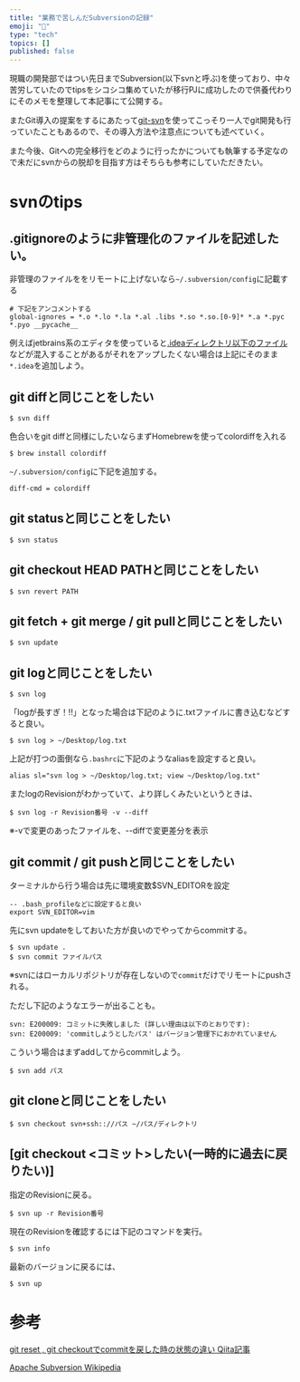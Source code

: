```yaml
---
title: "業務で苦しんだSubversionの記録"
emoji: "📖"
type: "tech"
topics: []
published: false
---
```


現職の開発部ではつい先日までSubversion(以下svnと呼ぶ)を使っており、中々苦労していたのでtipsをシコシコ集めていたが移行PJに成功したので供養代わりにそのメモを整理して本記事にて公開する。

またGit導入の提案をするにあたって[git-svn](https://git-scm.com/docs/git-svn)を使ってこっそり一人でgit開発も行っていたこともあるので、その導入方法や注意点についても述べていく。

また今後、Gitへの完全移行をどのように行ったかについても執筆する予定なので未だにsvnからの脱却を目指す方はそちらも参考にしていただきたい。

# svnのtips
## .gitignoreのように非管理化のファイルを記述したい。
非管理のファイルををリモートに上げないなら`~/.subversion/config`に記載する

```
# 下記をアンコメントする
global-ignores = *.o *.lo *.la *.al .libs *.so *.so.[0-9]* *.a *.pyc *.pyo __pycache__
```

例えばjetbrains系のエディタを使っていると[.ideaディレクトリ以下のファイル](https://support.samuraism.com/hc/ja/articles/360017715953-%E3%83%97%E3%83%AD%E3%82%B8%E3%82%A7%E3%82%AF%E3%83%88%E3%83%87%E3%82%A3%E3%83%AC%E3%82%AF%E3%83%88%E3%83%AA%E3%81%AB%E4%BD%9C%E3%82%89%E3%82%8C%E3%82%8B-idea%E3%83%87%E3%82%A3%E3%83%AC%E3%82%AF%E3%83%88%E3%83%AA%E3%81%AF%E3%83%90%E3%83%BC%E3%82%B8%E3%83%A7%E3%83%B3%E7%AE%A1%E7%90%86%E3%81%97%E3%81%A6%E5%85%B1%E6%9C%89%E3%81%97%E3%81%A6%E8%89%AF%E3%81%84%E3%81%A7%E3%81%99%E3%81%8B-)などが混入することがあるがそれをアップしたくない場合は上記にそのまま`*.idea`を追加しよう。

## git diffと同じことをしたい

```
$ svn diff
```

色合いをgit diffと同様にしたいならまずHomebrewを使ってcolordiffを入れる

```
$ brew install colordiff
```

`~/.subversion/config`に下記を追加する。

```
diff-cmd = colordiff
```

## git statusと同じことをしたい

```
$ svn status
```

## git checkout HEAD PATHと同じことをしたい

```
$ svn revert PATH
```

## git fetch + git merge / git pullと同じことをしたい

```
$ svn update
```

## git logと同じことをしたい

```
$ svn log
```

「logが長すぎ！!!」となった場合は下記のように.txtファイルに書き込むなどすると良い。

```
$ svn log > ~/Desktop/log.txt
```

上記が打つの面倒なら`.bashrc`に下記のようなaliasを設定すると良い。

```
alias sl="svn log > ~/Desktop/log.txt; view ~/Desktop/log.txt"
```

またlogのRevisionがわかっていて、より詳しくみたいというときは、

```
$ svn log -r Revision番号 -v --diff
```

※-vで変更のあったファイルを、--diffで変更差分を表示


## git commit / git pushと同じことをしたい

ターミナルから行う場合は先に環境変数$SVN_EDITORを設定

```
-- .bash_profileなどに設定すると良い
export SVN_EDITOR=vim
```

先にsvn updateをしておいた方が良いのでやってからcommitする。

```
$ svn update .
$ svn commit ファイルパス
```

※svnにはローカルリポジトリが存在しないので`commit`だけでリモートにpushされる。

ただし下記のようなエラーが出ることも。

```
svn: E200009: コミットに失敗しました (詳しい理由は以下のとおりです):
svn: E200009: 'commitしようとしたパス' はバージョン管理下におかれていません
```

こういう場合はまずaddしてからcommitしよう。

```
$ svn add パス
```

## git cloneと同じことをしたい

```
$ svn checkout svn+ssh:://パス ~/パス/ディレクトリ
```

## [git checkout <コミット>したい(一時的に過去に戻りたい)]

指定のRevisionに戻る。

```
$ svn up -r Revision番号
```

現在のRevisionを確認するには下記のコマンドを実行。

```
$ svn info
```

最新のバージョンに戻るには、

```
$ svn up
```

# 参考

[git reset , git checkoutでcommitを戻した時の状態の違い Qiita記事](https://qiita.com/Kashiwara/items/ecdf309afa11d87e84e8)

[Apache Subversion Wikipedia](https://ja.wikipedia.org/wiki/Apache_Subversion)



